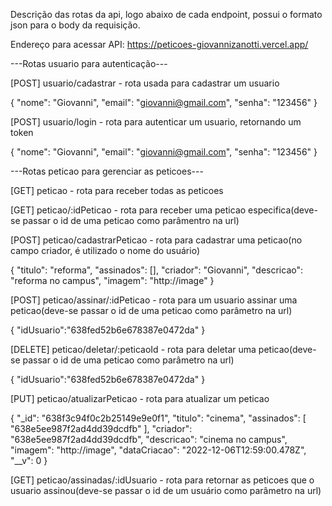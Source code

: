 
Descrição das rotas da api, logo abaixo de cada endpoint, possui o formato json para o body da requisição.

Endereço para acessar API: https://peticoes-giovannizanotti.vercel.app/

---Rotas usuario para autenticação---

[POST] usuario/cadastrar - rota usada para cadastrar um usuario

{ 
  "nome": "Giovanni", 
  "email": "giovanni@gmail.com", 
  "senha": "123456"
}

[POST] usuario/login - rota para autenticar um usuario, retornando um token

{ 
  "nome": "Giovanni", 
  "email": "giovanni@gmail.com", 
  "senha": "123456"
}

---Rotas peticao para gerenciar as peticoes---

[GET] peticao - rota para receber todas as peticoes

[GET] peticao/:idPeticao - rota para receber uma peticao especifica(deve-se passar o id de uma peticao como parâmentro na url)

[POST] peticao/cadastrarPeticao - rota para cadastrar uma peticao(no campo criador, é utilizado o nome do usuário)

{
  "titulo": "reforma",
  "assinados": [],
  "criador": "Giovanni",
  "descricao": "reforma no campus",
  "imagem": "http://image"
}

[POST] peticao/assinar/:idPeticao - rota para um usuario assinar uma peticao(deve-se passar o id de uma peticao como parâmetro na url)

{ 
  "idUsuario":"638fed52b6e678387e0472da"
}

[DELETE] peticao/deletar/:peticaoId - rota para deletar uma peticao(deve-se passar o id de uma peticao como parâmetro na url)

{ 
  "idUsuario":"638fed52b6e678387e0472da"
}

[PUT] peticao/atualizarPeticao - rota para atualizar um peticao

{
    "_id": "638f3c94f0c2b25149e9e0f1",
    "titulo": "cinema",
    "assinados": [
        "638e5ee987f2ad4dd39dcdfb"
    ],
    "criador": "638e5ee987f2ad4dd39dcdfb",
    "descricao": "cinema no campus",
    "imagem": "http://image",
    "dataCriacao": "2022-12-06T12:59:00.478Z",
    "__v": 0
}

[GET] peticao/assinadas/:idUsuario - rota para retornar as peticoes que o usuario assinou(deve-se passar o id de um usuário como parâmetro na url)


